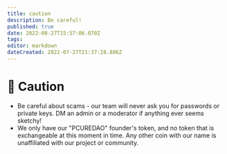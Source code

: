```yaml
---
title: caution
description: Be careful!
published: true
date: 2022-08-27T15:57:06.070Z
tags: 
editor: markdown
dateCreated: 2022-07-27T21:37:28.886Z
---
```


# 🚨 Caution

* Be careful about scams - our team will never ask you for passwords or private keys. DM an admin or a moderator if anything ever seems sketchy!
* We only have our "PCUREDAO" founder's token, and no token that is exchangeable at this moment in time. Any other coin with our name is unaffiliated with our project or community.
